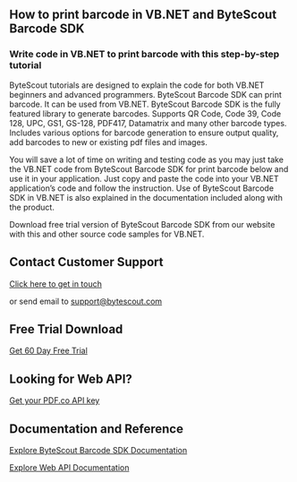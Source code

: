 ## How to print barcode in VB.NET and ByteScout Barcode SDK

### Write code in VB.NET to print barcode with this step-by-step tutorial

ByteScout tutorials are designed to explain the code for both VB.NET beginners and advanced programmers. ByteScout Barcode SDK can print barcode. It can be used from VB.NET. ByteScout Barcode SDK is the fully featured library to generate barcodes. Supports QR Code, Code 39, Code 128, UPC, GS1, GS-128, PDF417, Datamatrix and many other barcode types. Includes various options for barcode generation to ensure output quality, add barcodes to new or existing pdf files and images.

You will save a lot of time on writing and testing code as you may just take the VB.NET code from ByteScout Barcode SDK for print barcode below and use it in your application. Just copy and paste the code into your VB.NET application’s code and follow the instruction. Use of ByteScout Barcode SDK in VB.NET is also explained in the documentation included along with the product.

Download free trial version of ByteScout Barcode SDK from our website with this and other source code samples for VB.NET.

## Contact Customer Support

[Click here to get in touch](https://bytescout.zendesk.com/hc/en-us/requests/new?subject=ByteScout%20Barcode%20SDK%20Question)

or send email to [support@bytescout.com](mailto:support@bytescout.com?subject=ByteScout%20Barcode%20SDK%20Question) 

## Free Trial Download

[Get 60 Day Free Trial](https://bytescout.com/download/web-installer?utm_source=github-readme)

## Looking for Web API? 

[Get your PDF.co API key](https://pdf.co/documentation/api?utm_source=github-readme)

## Documentation and Reference

[Explore ByteScout Barcode SDK Documentation](https://bytescout.com/documentation/index.html?utm_source=github-readme)

[Explore Web API Documentation](https://pdf.co/documentation/api?utm_source=github-readme)